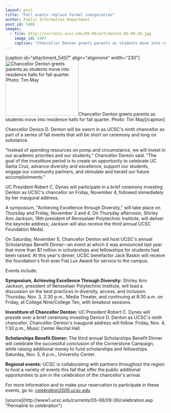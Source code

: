 ```yaml
---
layout: post
title: "Fall events replace formal inauguration"
author: Public Information Department
post_id: 5408
images:
  - file: http://currents.ucsc.edu/05-06/art/denton.05-09-26.jpg
    image_id: 5407
    caption: "Chancellor Denton greets parents as students move into residence halls for fall quarter. Photo: Tim May"
---
```


[caption id="attachment_5407" align="alignnone" width="230"]<a href="http://localhost/mysite/wp-content/uploads/2005/09/denton.05-09-26.jpg"><img class="size-full wp-image-5407" src="http://localhost/mysite/wp-content/uploads/2005/09/denton.05-09-26.jpg" alt="Chancellor Denton greets parents as students move into residence halls for fall quarter. Photo: Tim May" width="230" height="174" /></a>Chancellor Denton greets parents as students move into residence halls for fall quarter. Photo: Tim May[/caption]
<a name="content" id="content"></a>
<p>
  Chancellor Denice D. Denton will be sworn in as UCSC's ninth chancellor as part of a series of fall events that will be short on ceremony and long on substance.
</p>
<p>
  "Instead of spending resources on pomp and circumstance, we will invest in our academic priorities and our students," Chancellor Denton said. "The goal of the investiture period is to create an opportunity to celebrate UC Santa Cruz, advance diversity and excellence, support our students, engage our community partners, and stimulate and herald our future accomplishments."
</p>
<p>
  UC President Robert C. Dynes will participate in a brief ceremony investing Denton as UCSC's chancellor on Friday, November 4, followed immediately by her inaugural address.
</p>
<p>
  A symposium, "Achieving Excellence through Diversity," will take place on Thursday and Friday, November 3 and 4. On Thursday afternoon, Shirley Ann Jackson, 18th president of Rensselaer Polytechnic Institute, will deliver the keynote address; Jackson will also receive the third annual UCSC Foundation Medal.
</p>
<p>
  On Saturday, November 5, Chancellor Denton will host UCSC's annual Scholarships Benefit Dinner--an event at which it was announced last year that more than $1 million in scholarships and fellowships for students had been raised. At this year's dinner, UCSC benefactor Jack Baskin will receive the foundation's first-ever Fiat Lux Award for service to the campus.
</p>
<p>
  Events include:
</p>
<p>
  <strong>Symposium, Achieving Excellence Through Diversity:</strong> Shirley Ann Jackson, president of Rensselaer Polytechnic Institute, will lead a discussion on the best practices in diversity, access, and inclusion. Thursday, Nov. 3, 2:30 p.m., Media Theater, and continuing at 8:30 a.m. on Friday, at College Nine/College Ten, with breakout sessions.
</p>
<p>
  <strong>Investiture of Chancellor Denton:</strong> UC President Robert C. Dynes will preside over a brief ceremony investing Denice D. Denton as UCSC's ninth chancellor. Chancellor Denton's inaugural address will follow. Friday, Nov. 4, 1:30 p.m., Music Center Recital Hall.
</p>
<p>
  <strong>Scholarships Benefit Dinner:</strong> The third annual Scholarships Benefit Dinner will celebrate the successful conclusion of the Cornerstone Campaign, while raising additional money to fund scholarships and fellowships. Saturday, Nov. 5, 6 p.m., University Center.
</p>
<p>
  <strong>Regional events:</strong> UCSC is collaborating with partners throughout the region to host a variety of events this fall that offer the public additional opportunities to join in the celebration of the chancellor's arrival.
</p>
<p>
  For more information and to make your reservation to participate in these events, go to: <em><a href="http://celebration2005.ucsc.edu">celebration2005.ucsc.edu</a></em>
</p>
<form>
  <input name="t1" size="-1" type="hidden">
</form>




</p>
[source](http://www1.ucsc.edu/currents/05-06/09-26/celebration.asp "Permalink to celebration")
